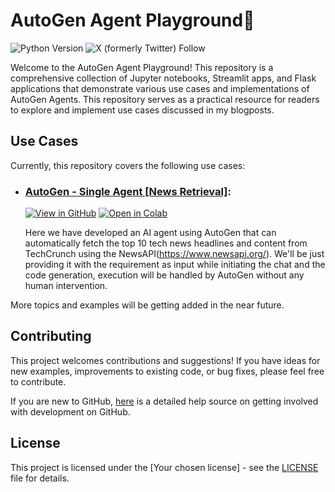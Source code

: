 # AutoGen Agent Playground🦦
![Python Version](https://img.shields.io/badge/Supported_Python_Versions-3.8%20%7C%203.9%20%7C%203.10%20%7C%203.11%20%7C%203.12-blue)
![X (formerly Twitter) Follow](https://img.shields.io/twitter/follow/ritwick_bhargav)

Welcome to the AutoGen Agent Playground! This repository is a comprehensive collection of Jupyter notebooks, Streamlit apps, and Flask applications that demonstrate various use cases and implementations of AutoGen Agents. This repository serves as a practical resource for readers to explore and implement use cases discussed in my blogposts.

## Use Cases
Currently, this repository covers the following use cases:
- ### [AutoGen - Single Agent [News Retrieval]]():
  
   [![View in GitHub](https://img.shields.io/static/v1?message=View%20in%20GitHub&logo=GitHub&labelColor=5c5c5c&color=1182c3&logoColor=white&label=%20)]()
   [![Open in Colab](https://colab.research.google.com/assets/colab-badge.svg)](https://colab.research.google.com/drive/1j2p41uVumMU8YGHXKhKIRw2Dwb6Z2fgB)
   
   Here we have developed an AI agent using AutoGen that can automatically fetch the top 10 tech news headlines and content from TechCrunch using the NewsAPI(https://www.newsapi.org/). We'll be just providing it with the requirement as input while initiating the chat and the code generation, execution will be handled by AutoGen without any human intervention.

More topics and examples will be getting added in the near future.

## Contributing
This project welcomes contributions and suggestions! If you have ideas for new examples, improvements to existing code, or bug fixes, please feel free to contribute.

If you are new to GitHub, [here](https://opensource.guide/how-to-contribute/#how-to-submit-a-contribution) is a detailed help source on getting involved with development on GitHub.

## License
This project is licensed under the [Your chosen license] - see the [LICENSE](LICENSE) file for details.
